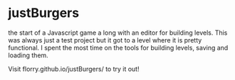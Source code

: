 justBurgers
===========

the start of a Javascript game a long with an editor for building levels. This was always just a test project but it got to a level where it is pretty functional. 
I spent the most time on the tools for building levels, saving and loading them.

Visit florry.github.io/justBurgers/ to try it out!
